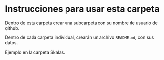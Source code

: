 # Instrucciones para usar esta carpeta
Dentro de esta carpeta crear una subcarpeta con su nombre de usuario de github.

Dentro de cada carpeta individual, crearán un archivo `README.md`, con sus datos. 

Ejemplo en la carpeta Skalas.
